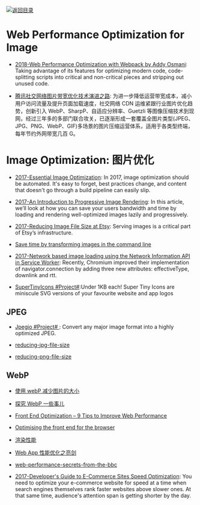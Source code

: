 [![返回目录](https://user-images.githubusercontent.com/5803001/38079637-ff0abcf0-3371-11e8-9b76-ad651620afc7.jpg)](https://github.com/wxyyxc1992/Awesome-Links)

# Web Performance Optimization for Image

* [2018-Web Performance Optimization with Webpack by Addy Osmani](https://parg.co/UXN): Taking advantage of its features for optimizing modern code, code-splitting scripts into critical and non-critical pieces and stripping out unused code.

* [腾讯社交网络图片带宽优化技术演进之路](https://parg.co/Ua4): 为进一步降低运营带宽成本，减小用户访问流量及提升页面加载速度，社交网络 CDN 运维紧跟行业图片优化趋势，创新引入 WebP、SharpP、自适应分辨率、Guetzli 等图像压缩技术到现网，经过三年多的多部门联合攻关，已逐渐形成一套覆盖全图片类型(JPEG、JPG、PNG、WebP、GIF)多场景的图片压缩运营体系，适用于各类型终端，每年节约外网带宽几百 G。

# Image Optimization: 图片优化

* [2017-Essential Image Optimization](https://images.guide/): In 2017, image optimization should be automated. It's easy to forget, best practices change, and content that doesn't go through a build pipeline can easily slip.

* [2017-An Introduction to Progressive Image Rendering](https://parg.co/bLp): In this article, we’ll look at how you can save your users bandwidth and time by loading and rendering well-optimized images lazily and progressively.

* [2017-Reducing Image File Size at Etsy](https://parg.co/bvn): Serving images is a critical part of Etsy’s infrastructure.

- [Save time by transforming images in the command line](http://6me.us/WYOP1)

* [2017-Network based image loading using the Network Information API in Service Worker](https://parg.co/U5N): Recently, Chromium improved their implementation of navigator.connection by adding three new attributes: effectiveType, downlink and rtt.

* [SuperTinyIcons #Project#](https://github.com/edent/SuperTinyIcons):Under 1KB each! Super Tiny Icons are miniscule SVG versions of your favourite website and app logos

## JPEG

* [Jpegio #Project# ](https://www.jpeg.io/): Convert any major image format into a highly optimized JPEG.

* [reducing-jpg-file-size](https://medium.com/@duhroach/reducing-jpg-file-size-e5b27df3257c#.jdegycys9)

* [reducing-png-file-size](https://medium.com/@duhroach/reducing-png-file-size-8473480d0476#.pxfmpayr1)

## WebP

* [使用 webP 减少图片的大小](http://www.tuicool.com/articles/euAJv2Z)

* [探究 WebP 一些事儿](https://aotu.io/notes/2016/06/23/explore-something-of-webp/)

* [Front End Optimization – 9 Tips to Improve Web Performance](https://www.keycdn.com/blog/front-end-optimization/)

* [Optimising the front end for the browser](https://hackernoon.com/optimising-the-front-end-for-the-browser-f2f51a29c572?source=reading_list---------1-1---------)

* [渲染性能](https://github.com/sundway/blog/issues/2)

* [Web App 性能优化之亮剑](http://insights.thoughtworkers.org/web-apps-performance-optimization/)

* [web-performance-secrets-from-the-bbc](https://medium.com/net-magazine/web-performance-secrets-from-the-bbc-d4b01f869752#.hwhq6jcbn)

* [2017-Developer's Guide to E-Commerce Sites Speed Optimization](https://parg.co/U6q): You need to optimize your e-commerce website for speed at a time when search engines themselves rank faster websites above slower ones. At that same time, audience's attention span is getting shorter by the day.
